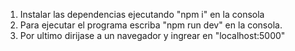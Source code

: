 1. Instalar las dependencias ejecutando "npm i" en la consola
2. Para ejecutar el programa escriba "npm run dev" en la consola.
3. Por ultimo dirijase a un navegador y ingrear en "localhost:5000"
